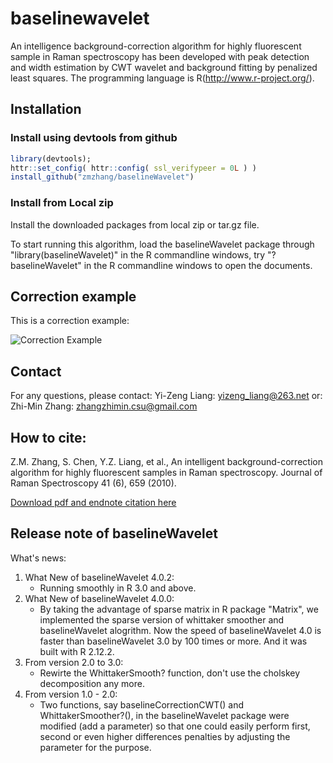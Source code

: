 # baselinewavelet

An intelligence background-correction algorithm for highly fluorescent sample in Raman spectroscopy has been developed with peak detection and width estimation by CWT wavelet and background fitting by penalized least squares. The programming language is R(http://www.r-project.org/).

## Installation

### Install using devtools from github

```r
library(devtools); 
httr::set_config( httr::config( ssl_verifypeer = 0L ) )
install_github("zmzhang/baselineWavelet")
```

### Install from Local zip

Install the downloaded packages from local zip or tar.gz file.

To start running this algorithm, load the baselineWavelet package through "library(baselineWavelet)" in the R commandline windows, try "?baselineWavelet" in the R commandline windows to open the documents.

## Correction example
This is a correction example:

![Correction Example](/images/logo.jpg)

## Contact
For any questions, please contact:
Yi-Zeng Liang: yizeng_liang@263.net
or:
Zhi-Min Zhang: zhangzhimin.csu@gmail.com

## How to cite:
Z.M. Zhang, S. Chen, Y.Z. Liang, et al., An intelligent background-correction algorithm for highly fluorescent samples in Raman spectroscopy. Journal of Raman Spectroscopy 41 (6), 659 (2010).

[Download pdf and endnote citation here](http://www3.interscience.wiley.com/journal/122630376/abstract)

## Release note of baselineWavelet
What's news:

1. What New of baselineWavelet 4.0.2:
   - Running smoothly in R 3.0 and above.
2. What New of baselineWavelet 4.0.0:
   - By taking the advantage of sparse matrix in R package "Matrix", we implemented the sparse version of whittaker smoother and baselineWavelet alogrithm. Now the speed of baselineWavelet 4.0 is faster than baselineWavelet 3.0 by 100 times or more. And it was built with R 2.12.2.
3. From version 2.0 to 3.0: 
    - Rewirte the WhittakerSmooth? function, don't use the cholskey decomposition any more.
4. From version 1.0 - 2.0: 
    - Two functions, say baselineCorrectionCWT() and WhittakerSmoother?(), in the baselineWavelet package were modified (add a parameter) so that one could easily perform first, second or even higher differences penalties by adjusting the parameter for the purpose.



